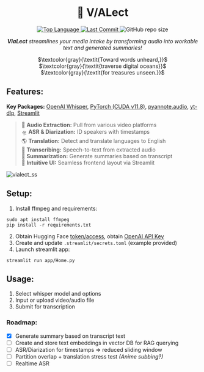 <h1 align="center">👾 V/ALect</h1>

<div align="center">
    <a href="https://github.com/imgta/vialect/search?l=python" target="_blank">
        <img src="https://img.shields.io/github/languages/top/imgta/vialect" alt="Top Language"/>
    </a>
    <a href="https://github.com/imgta/vialect/commits/main" target="_blank">
        <img src="https://img.shields.io/github/last-commit/imgta/vialect" alt="Last Commit"/>
    </a>
    <img alt="GitHub repo size" src="https://img.shields.io/github/repo-size/imgta/vialect?label=size&color=6d3fc0">
</div>
<p align="center"><strong><em>ViaLect</strong> streamlines your media intake by transforming audio into workable text and generated summaries!</em></p>
<div align="center">
    
$`\textcolor{gray}{\textit{Toward words unheard,}}`$<br>
$`\textcolor{gray}{\textit{traverse digital oceans}}`$<br>
$`\textcolor{gray}{\textit{for treasures unseen.}}`$

</div>

## Features:
**Key Packages:**  [OpenAI Whisper](https://github.com/openai/whisper), [PyTorch (CUDA v11.8)](https://pytorch.org/get-started/locally/), [pyannote.audio](https://github.com/pyannote/pyannote-audio), [yt-dlp](https://github.com/yt-dlp/yt-dlp), [Streamlit](https://github.com/streamlit/streamlit)

>📡 **Audio Extraction:** Pull from various video platforms  
🛸 **ASR & Diarization:** ID speakers with timestamps  
🌎 **Translation:** Detect and translate languages to English  
🤖 **Transcribing:** Speech-to-text from extracted audio  
💬 **Summarization:** Generate summaries based on transcript  
🚀 **Intuitive UI:** Seamless frontend layout via Streamlit

![vialect_ss](https://github.com/imgta/vialect/assets/126015138/bed7b8c4-2994-4a2f-82e4-ee2636194d22)

## Setup:
1. Install ffmpeg and requirements:
```console
sudo apt install ffmpeg
pip install -r requirements.txt
```
2. Obtain Hugging Face [token/access](https://huggingface.co/pyannote/speaker-diarization-3.1), obtain [OpenAI API Key](https://platform.openai.com/api-keys)
3. Create and update `.streamlit/secrets.toml` (example provided)
4. Launch streamlit app:
```console
streamlit run app/Home.py
```

## Usage:
1. Select whisper model and options
2. Input or upload video/audio file
3. Submit for transcription

### Roadmap:
- [x] Generate summary based on transcript text
- [ ] Create and store text embeddings in vector DB for RAG querying
- [ ] ASR/Diarization for timestamps => reduced sliding window
- [ ] Partition overlap + translation stress test _(Anime subbing?)_
- [ ] Realtime ASR

